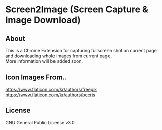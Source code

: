 # Screen2Image (Screen Capture & Image Download)

## About

This is a Chrome Extension for capturing fullscreen shot on current page and downloading whole images from current page.  
More information will be added soon.

## Icon Images From..
https://www.flaticon.com/kr/authors/freepik  
https://www.flaticon.com/kr/authors/becris  


## License

GNU General Public License v3.0
